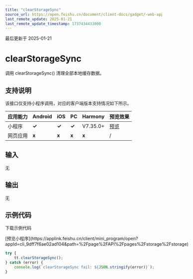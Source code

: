 ```yaml
---
title: "clearStorageSync"
source_url: https://open.feishu.cn/document/client-docs/gadget/-web-app-api/cache/clearstoragesync
last_remote_update: 2025-01-21
last_remote_update_timestamp: 1737434433000
---
```

最后更新于 2025-01-21

# clearStorageSync

调用 clearStorageSync() 清理全部本地缓存数据。

## 支持说明

该接口仅支持小程序调用，对应的客户端版本支持情况如下所示。

应用能力 | Android | iOS | PC | Harmony | 预览效果
--- | --- | --- | --- | --- | ---
小程序 | **✓** | **✓** | **✓** | V7.35.0+ | [预览](https://applink.feishu.cn/client/mini_program/open?appId=cli_9dff7f6ae02ad104&path=%2Fpage%2FAPI%2Fpages%2Fstorage%2Fstorage)
网页应用 | **x** | **x** | **x** | **x** | /

## 输入
无

## 输出
无

## 示例代码

<md-download-code href="https://open.feishu.cn/document/uYjL24iN/uYDM04iNwQjL2ADN" mobileDisplay="none">下载示例代码</md-download-code>

<div style="display: flex">
      [预览小程序](https://applink.feishu.cn/client/mini_program/open?appId=cli_9dff7f6ae02ad104&path=%2Fpage%2FAPI%2Fpages%2Fstorage%2Fstorage)

</div> 

```js
try {
    tt.clearStorageSync();
} catch (error) {
    console.log(`clearStorageSync fail: ${JSON.stringify(error)}`);
}
```
